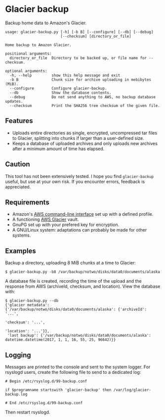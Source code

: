 # Glacier backup
Backup home data to Amazon's Glacier.

    usage: glacier-backup.py [-h] [-b B] [--configure] [--db] [--debug]
                             [--checksum] [directory_or_file]
    
    Home backup to Amazon Glacier.
    
    positional arguments:
      directory_or_file  Directory to be backed up, or file name for --checksum.
    
    optional arguments:
      -h, --help         show this help message and exit
      -b B               Chunk size for archive uploading in mebibytes (MiB).
      --configure        Configure glacier-backup.
      --db               Show the database contents.
      --debug            Do not send anything to AWS, no backup database updates.
      --checksum         Print the SHA256 tree checksum of the given file.

## Features
* Uploads entire directories as single, encrypted, uncompressed tar files to Glacier, splitting into chunks if larger than a user-defined size.
* Keeps a database of uploaded archives and only uploads new archives after a minimum amount of time has elapsed.

## Caution
This tool has not been extensively tested.  I hope you find `glacier-backup` useful, but use at your own risk.  If you encounter errors, feedback is appreciated.

## Requirements
* Amazon's [AWS command-line interface](https://aws.amazon.com/cli/) set up with a defined profile.
* A functioning [AWS Glacier](https://aws.amazon.com/glacier/) vault.
* GnuPG set up with your prefered key for encryption.
* A GNU/Linux system: adaptations can probably be made for other systems.

## Examples
Backup a directory, uploading 8 MiB chunks at a time to Glacier:

    $ glacier-backup.py -b8 /var/backup/notwo/disks/data0/documents/alaska

A database file is created, recording the time of the upload and the response from AWS (archiveId, checksum, and location).  View the database with:

    $ glacier-backup.py --db
    {'glacier metadata': {'/var/backup/notwo/disks/data0/documents/alaska': {'archiveId': '...',
                                                                         'checksum': '...',
                                                                         'location': '...'}},
     'last backup': {'/var/backup/notwo/disks/data0/documents/alaska': datetime.datetime(2017, 1, 1, 16, 55, 25, 96642)}}

## Logging
Messages are printed to the console and sent to the system logger.  For rsyslogd users, create the following file to send to a dedicated log:

    # Begin /etc/rsyslog.d/99-backup.conf
    
    if $programname startswith 'glacier-backup' then /var/log/glacier-backup.log
    
    # End /etc/rsyslog.d/99-backup.conf

Then restart rsyslogd.